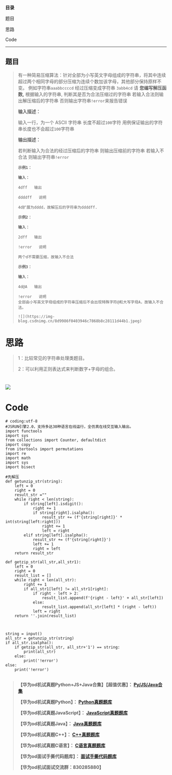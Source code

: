 **目录**

题目

思路

Code

* * *

## 题目

> 有一种简易压缩算法：针对全部为小写英文字母组成的字符串，将其中连续超过两个相同字母的部分压缩为连续个数加该字母，其他部分保持原样不变。
> 例如字符串`aaabbccccd` 经过压缩变成字符串 `3abb4cd` 请 **您编写解压函数,** 根据输入的字符串,
> 判断其是否为合法压缩过的字符串 若输入合法则输出解压缩后的字符串 否则输出字符串`!error`来报告错误
>
> **输入描述：**
>
> 输入一行，为一个 ASCII 字符串 长度不超过`100`字符 用例保证输出的字符串长度也不会超过`100`字符串
>
> **输出描述：**
>
> 若判断输入为合法的经过压缩后的字符串 则输出压缩前的字符串 若输入不合法 则输出字符串`!error`
>
> **`示例1：`**
>
> **`输入：`**
>
> `4dff  
>  输出`
>
> `ddddff  
>  说明`
>
> `4d扩展为dddd，故解压后的字符串为ddddff.`  
>
>
> **`示例2：`**
>
> **`输入：`**
>
> `2dff  
>  输出`
>
> `!error  
>  说明`
>
> `两个d不需要压缩，故输入不合法`
>
> **`示例3：`**
>
> **`输入：`**
>
> `4d@A  
>  输出`
>
> `!error  
>  说明`  
> `全部由小写英文字母组成的字符串压缩后不会出现特殊字符@和大写字母A，故输入不合法。`
>
> ``![](https://img-blog.csdnimg.cn/8d9986f0403946c7868b8c28111d44b1.jpeg)``

# 思路

> 1：比较常见的字符串处理类题目。
>
> 2：可以利用正则表达式来判断数字+字母的组合。

# ![](https://img-blog.csdnimg.cn/42eca8c5691144f2a9511821b795bf3e.jpeg)

# Code

    
    
    # coding:utf-8
    #JSRUN引擎2.0，支持多达30种语言在线运行，全仿真在线交互输入输出。 
    import functools
    import sys
    from collections import Counter, defaultdict
    import copy
    from itertools import permutations
    import re
    import math
    import sys
    import bisect
    
    #先解压
    def getunzip_str(string):
        left = 0
        right = 0
        result_str =""
        while right < len(string):
            if string[left].isdigit():
                right += 1
                if string[right].isalpha():
                    result_str += (f'{string[right]}' * int(string[left:right]))
                    right += 1
                    left = right
            elif string[left].isalpha():
                result_str += (f'{string[right]}')
                left += 1
                right = left
        return result_str
    
    def getzip_str(all_str,all_str1):
        left = 0
        right = 0
        result_list = []
        while right < len(all_str):
            right += 1
            if all_str1[left] != all_str1[right]:
                if right - left > 2:
                    result_list.append(f'{right - left}' + all_str[left])
                else:
                    result_list.append(all_str[left] * (right - left))
                left = right
        return ''.join(result_list)
    
    
    
    string = input()
    all_str = getunzip_str(string)
    if all_str.isalpha():
        if getzip_str(all_str, all_str+'1') == string:
            print(all_str)
        else:
            print('!error')
    else:
        print('!error')
    
    

##

> **【华为od机试真题Python+JS+Java合集】【超值优惠】：
> **[Py/JS/Java合集](https://blog.csdn.net/misayaaaaa/category_12258991.html
> "Py/JS/Java合集")****
>
> **【华为od机试真题Python】：
> **[Python真题题库](https://blog.csdn.net/misayaaaaa/category_12111005.html
> "Python真题题库")****
>
> **【华为od机试真题JavaScript】：
> **[JavaScript真题题库](https://blog.csdn.net/misayaaaaa/category_12199270.html
> "JavaScript真题题库")****
>
> **【华为od机试真题Java】：
> **[Java真题题库](https://blog.csdn.net/misayaaaaa/category_12111006.html
> "Java真题题库")****
>
> **【华为od机试真题C++】：
> **[C++真题题库](https://blog.csdn.net/misayaaaaa/category_12036814.html
> "C++真题题库")****
>
> **【华为od机试真题C语言】：
> **[C语言真题题库](https://blog.csdn.net/misayaaaaa/category_12217917.html
> "C语言真题题库")****
>
> **【华为od面试手撕代码题库】：
> **[面试手撕代码题库](https://renjie.blog.csdn.net/article/details/130419388
> "面试手撕代码题库")****
>
> **【华为od机试面试交流群：830285880】**

